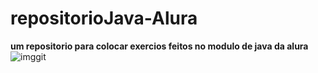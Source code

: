 # repositorioJava-Alura
**um repositorio para colocar exercios feitos no modulo de java da alura**
![imggit](https://user-images.githubusercontent.com/75455191/112655671-668c2600-8e2f-11eb-90af-f32b3bd5e39e.jpg)


